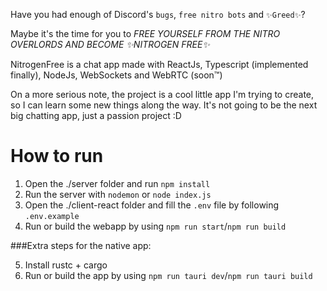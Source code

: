Have you had enough of Discord's ```bugs```, ```free nitro bots``` 
and ```✨Greed✨```?

Maybe it's the time for you to *FREE YOURSELF FROM THE NITRO OVERLORDS AND BECOME ✨NITROGEN FREE✨*

NitrogenFree is a chat app made with ReactJs, Typescript (implemented finally), NodeJs, WebSockets and WebRTC (soon™)

On a more serious note, the project is a cool little app I'm trying to create, 
so I can learn some new things along the way.
It's not going to be the next big chatting app, just a passion project :D


# How to run

1) Open the ./server folder and run ```npm install```
2) Run the server with ```nodemon``` or ```node index.js```
3) Open the ./client-react folder and fill the ```.env``` file by following ```.env.example```
4) Run or build the webapp by using ```npm run start```/```npm run build```

###Extra steps for the native app:

5) Install rustc + cargo
6) Run or build the app by using ```npm run tauri dev```/```npm run tauri build```